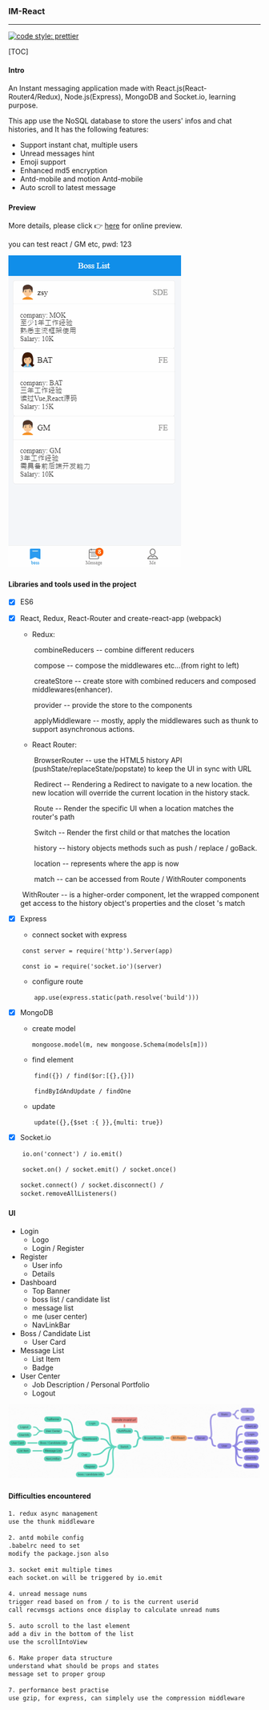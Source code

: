 ### IM-React

------

 [![code style: prettier](https://img.shields.io/badge/code_style-prettier-ff69b4.svg?style=flat-square)](https://github.com/prettier/prettier)

[TOC]

#### Intro

An Instant messaging application made with React.js(React-Router4/Redux), Node.js(Express), MongoDB and Socket.io, learning purpose.

This app use the NoSQL database to store the users' infos and chat histories, and It has the following features:

- Support instant chat, multiple users
- Unread messages hint
- Emoji support
- Enhanced md5 encryption
- Antd-mobile and motion Antd-mobile
- Auto scroll to latest message

##### 

#### Preview

More details, please click 👉  [here](http://47.104.228.220:9001/login) for online preview.

you can test react / GM etc, pwd: 123

![Demo](./IM-React.gif)



#####

#### Libraries and tools used in the project

- [x] ES6

- [x] React, Redux, React-Router and create-react-app (webpack)

  - Redux:  

    ​	combineReducers -- combine different reducers

    ​	compose -- compose the middlewares etc...(from right to left)

    ​	createStore -- create store with combined reducers and composed middlewares(enhancer).

    ​	provider -- provide the store to the components

    ​	applyMiddleware -- mostly, apply the middlewares such as thunk to support asynchronous actions.

  

  - React Router: 

    ​	BrowserRouter -- use the HTML5 history API (pushState/replaceState/popstate) to keep the UI in sync with URL

    ​	Redirect -- Rendering a Redirect to navigate to a new location. the new location will override the current location in the history stack.

    ​	Route -- Render the specific UI when a location matches the router's path

    ​	Switch -- Render the first child <Route> or <Redirect> that matches the location

    ​	history -- history objects methods such as push / replace / goBack.

    ​	location -- represents where the app is now

    ​	match -- can be accessed from Route / WithRouter components

  ​	WithRouter -- is a higher-order component, let the wrapped component get access to the history object's properties and the closet <Route>'s match

   

- [x] Express

  -  connect socket with express

    ​	`const server = require('http').Server(app)`

    ​	`const io = require('socket.io')(server)`

  - configure route

    ​	`app.use(express.static(path.resolve('build')))`

- [x] MongoDB

  - create model

    ​	`mongoose.model(m, new mongoose.Schema(models[m]))`

  - find element

    ​	`find({}) / find($or:[{},{}])`

    ​	`findByIdAndUpdate / findOne`

  - update

    ​	`update({},{$set :{ }},{multi: true})`

- [x] Socket.io

  ​		`io.on('connect') / io.emit() `

  ​		`socket.on() / socket.emit() / socket.once()`

  ​		`socket.connect() / socket.disconnect() / socket.removeAllListeners()`

##### 

#### UI

- Login
  - Logo
  - Login / Register
- Register
  - User info
  - Details
- Dashboard
  - Top Banner
  - boss list / candidate list
  - message list
  - me (user center)
  - NavLinkBar
- Boss / Candidate List
  - User Card
- Message List
  - List Item
  - Badge
- User Center
  - Job Description / Personal Portfolio
  - Logout



![structure](./Structure.png)



##### 

#### Difficulties encountered 

```
1. redux async management
use the thunk middleware

2. antd mobile config
.babelrc need to set 
modify the package.json also

3. socket emit multiple times
each socket.on will be triggered by io.emit

4. unread message nums
trigger read based on from / to is the current userid
call recvmsgs actions once display to calculate unread nums

5. auto scroll to the last element
add a div in the bottom of the list
use the scrollIntoView

6. Make proper data structure
understand what should be props and states
message set to proper group

7. performance best practise
use gzip, for express, can simplely use the compression middleware
```

